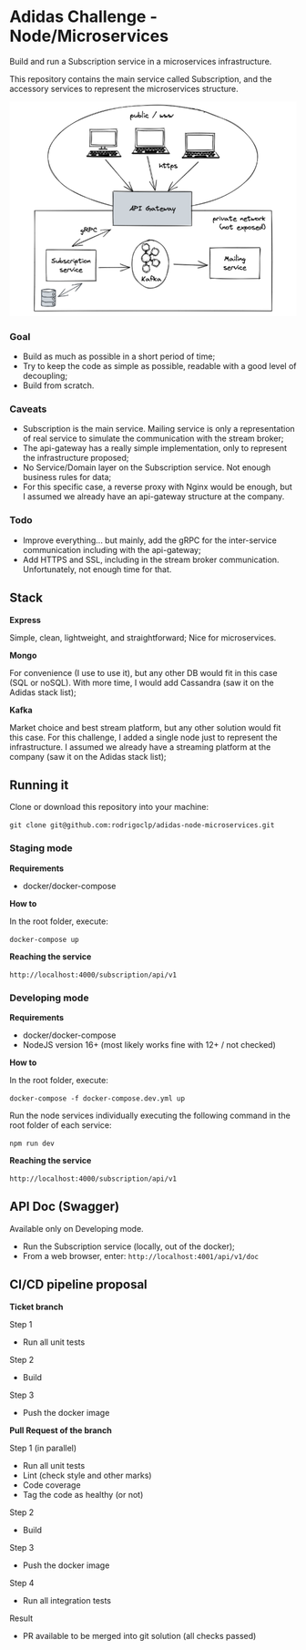 # Adidas Challenge - Node/Microservices

Build and run a Subscription service in a microservices infrastructure.

This repository contains the main service called Subscription, and the accessory services to represent the microservices structure.

![alt text](https://github.com/rodrigoclp/adidas-microservices/blob/master/architecture2.png?raw=true)

### Goal

- Build as much as possible in a short period of time;
- Try to keep the code as simple as possible, readable with a good level of decoupling;
- Build from scratch.

### Caveats

- Subscription is the main service. Mailing service is only a representation of real service to simulate the communication with the stream broker;
- The api-gateway has a really simple implementation, only to represent the infrastructure proposed;
- No Service/Domain layer on the Subscription service. Not enough business rules for data;
- For this specific case, a reverse proxy with Nginx would be enough, but I assumed we already have an api-gateway structure at the company.

### Todo

- Improve everything... but mainly, add the gRPC for the inter-service communication including with the api-gateway;
- Add HTTPS and SSL, including in the stream broker communication.
Unfortunately, not enough time for that.

## Stack

**Express**

Simple, clean, lightweight, and straightforward; Nice for microservices.

**Mongo**

For convenience (I use to use it), but any other DB would fit in this case (SQL or noSQL). With more time, I would add Cassandra (saw it on the Adidas stack list);

**Kafka**

Market choice and best stream platform, but any other solution would fit this case. For this challenge, I added a single node just to represent the infrastructure. I assumed we already have a streaming platform at the company (saw it on the Adidas stack list);

## Running it

Clone or download this repository into your machine:

`git clone git@github.com:rodrigoclp/adidas-node-microservices.git`

### Staging mode

**Requirements**

- docker/docker-compose

**How to**

In the root folder, execute:

`docker-compose up`

**Reaching the service**

`http://localhost:4000/subscription/api/v1`

### Developing mode

**Requirements**

- docker/docker-compose
- NodeJS version 16+ (most likely works fine with 12+ / not checked)

**How to**

In the root folder, execute:

`docker-compose -f docker-compose.dev.yml up`

Run the node services individually executing the following command in the root folder of each service:

`npm run dev`

**Reaching the service**

`http://localhost:4000/subscription/api/v1`

## API Doc (Swagger)

Available only on Developing mode.

- Run the Subscription service (locally, out of the docker);
- From a web browser, enter: `http://localhost:4001/api/v1/doc`

## CI/CD pipeline proposal

**Ticket branch**

Step 1

- Run all unit tests

Step 2

- Build

Step 3

- Push the docker image

**Pull Request of the branch**

Step 1 (in parallel)

- Run all unit tests
- Lint (check style and other marks)
- Code coverage
- Tag the code as healthy (or not)

Step 2

- Build

Step 3

- Push the docker image

Step 4

- Run all integration tests

Result

- PR available to be merged into git solution (all checks passed)
